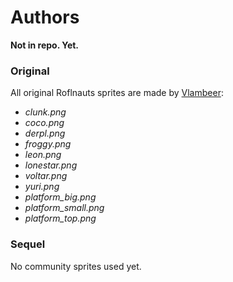# Authors
**Not in repo. Yet.**
### Original
All original Roflnauts sprites are made by [Vlambeer](http://www.vlambeer.com/):
- *clunk.png*
- *coco.png*
- *derpl.png*
- *froggy.png*
- *leon.png*
- *lonestar.png*
- *voltar.png*
- *yuri.png*
- *platform_big.png*
- *platform_small.png*
- *platform_top.png*

### Sequel
No community sprites used yet.